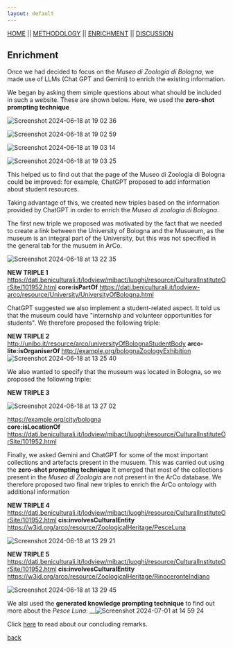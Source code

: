 ```yaml
---
layout: default
---
```

[HOME](https://eli-aga.github.io/project-AE/) || [METHODOLOGY](./another-page.html) || [ENRICHMENT](./another-page3.html) || [DISCUSSION](./another-page2.html)



## Enrichment

Once we had decided to focus on the _Museo di Zoologia di Bologna_, we made use of LLMs (Chat GPT and Gemini) to enrich the existing information.

We began by asking them simple questions about what should be included in such a website. These are shown below. Here, we used the **zero-shot prompting technique**

![Screenshot 2024-06-18 at 19 02 36](https://github.com/eli-aga/project-AE/assets/171020684/598dbd15-07f2-4df8-b4f5-4342d20dec27)

![Screenshot 2024-06-18 at 19 02 59](https://github.com/eli-aga/project-AE/assets/171020684/5a718aac-e6b2-42d3-a696-ce4f9e8b0b20)

![Screenshot 2024-06-18 at 19 03 14](https://github.com/eli-aga/project-AE/assets/171020684/8cec874a-0770-4b71-83c8-8b55e388ab4c)

![Screenshot 2024-06-18 at 19 03 25](https://github.com/eli-aga/project-AE/assets/171020684/4536056f-5ab7-4394-a795-ca6cc0d7da76)


This helped us to find out that the page of the Museo di Zoologia di Bologna could be improved: for example, ChatGPT proposed to add information about student resources.

Taking advantage of this, we created new triples based on the information provided by ChatGPT in order to enrich the _Museo di zoologia di Bologna_.


The first new triple we proposed was motivated by the fact that we needed to create a link between the University of Bologna and the Musueum, as the museum is an integral part of the University, but this was not specified in the general tab for the musuem in ArCo.

![Screenshot 2024-06-18 at 13 22 35](https://github.com/eli-aga/project-AE/assets/171020684/5c8ea48e-eb9b-4b94-b1bc-8b3e0ef251a9)

**NEW TRIPLE 1**
https://dati.beniculturali.it/lodview/mibact/luoghi/resource/CulturalInstituteOrSite/101952.html 
**core:isPartOf**
https://dati.beniculturali.it/lodview-arco/resource/University/UniversityOfBologna.html 

ChatGPT suggested we also implement a student-related aspect. It told us that the museum could have "internship and volunteer opportunities for students".
We therefore proposed the following triple:

**NEW TRIPLE 2**
http://unibo.it/resource/arco/universityOfBolognaStudentBody 
**arco-lite:isOrganiserOf**
http://example.org/bolognaZoologyExhibition
![Screenshot 2024-06-18 at 13 25 40](https://github.com/eli-aga/project-AE/assets/171020684/c61ae5fc-af0a-402a-ab6c-18974cb530fc)

We also wanted to specify that the museum was located in Bologna, so we proposed the following triple:

**NEW TRIPLE 3**

![Screenshot 2024-06-18 at 13 27 02](https://github.com/eli-aga/project-AE/assets/171020684/670a1125-4df5-4e05-91c5-a30662c6b03c)

https://example.org/city/bologna   
**core:isLocationOf**
https://dati.beniculturali.it/lodview/mibact/luoghi/resource/CulturalInstituteOrSite/101952.html

Finally, we asked Gemini and ChatGPT for some of the most important collections and artefacts present in the musuem. This was carried out using the **zero-shot prompting technique** It emerged that most of the collections present in the _Museo di Zoologia_ are not present in the ArCo database. We therefore proposed two final new triples to enrich the ArCo ontology with additional information


**NEW TRIPLE 4**
https://dati.beniculturali.it/lodview/mibact/luoghi/resource/CulturalInstituteOrSite/101952.html 
**cis:involvesCulturalEntity**
https://w3id.org/arco/resource/ZoologicalHeritage/PesceLuna

![Screenshot 2024-06-18 at 13 29 21](https://github.com/eli-aga/project-AE/assets/171020684/a79775f4-133f-424b-b494-1ebc6ac28d0d)


**NEW TRIPLE 5**
https://dati.beniculturali.it/lodview/mibact/luoghi/resource/CulturalInstituteOrSite/101952.html 
**cis:involvesCulturalEntity**
https://w3id.org/arco/resource/ZoologicalHeritage/RinoceronteIndiano 

![Screenshot 2024-06-18 at 13 29 45](https://github.com/eli-aga/project-AE/assets/171020684/37be422e-2b1c-475e-b6e4-a1407a236788)

We alsi used the **generated knowledge prompting technique** to find out more about the _Pesce Luna_:
__![Screenshot 2024-07-01 at 14 59 24](https://github.com/eli-aga/project-AE/assets/171020684/747aa874-e261-4257-a2f9-1bb4c6e2d06d)



Click [here](./another-page2.html) to read about our concluding remarks.


[back](./)
